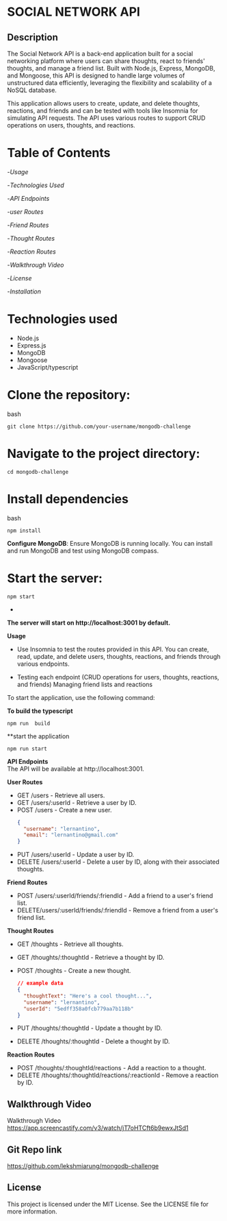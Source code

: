 
# SOCIAL NETWORK API

## Description
The Social Network API is a back-end application built for a social networking platform where users can share thoughts, react to friends' thoughts, and manage a friend list. Built with Node.js, Express, MongoDB, and Mongoose, this API is designed to handle large volumes of unstructured data efficiently, leveraging the flexibility and scalability of a NoSQL database.

This application allows users to create, update, and delete thoughts, reactions, and friends and can be tested with tools like Insomnia for simulating API requests. The API uses various routes to support CRUD operations on users, thoughts, and reactions.

# Table of Contents

-*Usage*

-*Technologies Used*

-*API Endpoints*

-*user Routes*

-*Friend Routes*

-*Thought Routes*

-*Reaction Routes*

-*Walkthrough Video*

-*License*

-*Installation*


# Technologies used
* Node.js
* Express.js
* MongoDB
* Mongoose
* JavaScript/typescript


 # Clone the repository:

bash
```
git clone https://github.com/your-username/mongodb-challenge
```



# Navigate to the project directory:
```
cd mongodb-challenge
```

# Install dependencies 

bash
```
npm install
```

**Configure MongoDB**: 
Ensure MongoDB is running locally. You can install and run MongoDB and test using MongoDB compass.


# Start the server:
```
npm start
```

* 
**The server will start on http://localhost:3001 by default.**

**Usage**

  * Use Insomnia to test the routes provided in this API. You can create, read, update, and delete users, thoughts, reactions, and friends through various endpoints.

* Testing each endpoint (CRUD operations for users, thoughts, reactions, and friends)
Managing friend lists and reactions

To start the application, use the following command:

**To build the typescript**
```
npm run  build
```

**start the application
```
npm run start
```
**API Endpoints**  
The API will be available at http://localhost:3001.

**User Routes**
* GET /users - Retrieve all users.
* GET /users/:userId - Retrieve a user by ID.
* POST /users - Create a new user.
  ```json
  {
    "username": "lernantino",
    "email": "lernantino@gmail.com"
  }
  ```
* PUT /users/:userId - Update a user by ID.
* DELETE /users/:userId - Delete a user by ID, along with their associated thoughts.

**Friend Routes**
* POST /users/:userId/friends/:friendId - Add a friend to a user's friend list.
* DELETE/users/:userId/friends/:friendId - Remove a friend from a user's friend list.

**Thought Routes**
* GET /thoughts - Retrieve all thoughts.
* GET /thoughts/:thoughtId - Retrieve a thought by ID.
* POST /thoughts - Create a new thought.

  ```json
  // example data
  {
    "thoughtText": "Here's a cool thought...",
    "username": "lernantino",
    "userId": "5edff358a0fcb779aa7b118b"
  }
  ```
* PUT /thoughts/:thoughtId - Update a thought by ID.
* DELETE /thoughts/:thoughtId - Delete a thought by ID.


**Reaction Routes** 

* POST /thoughts/:thoughtId/reactions - Add a reaction to a thought.
* DELETE /thoughts/:thoughtId/reactions/:reactionId - Remove a reaction by ID.


## Walkthrough Video
Walkthrough Video
https://app.screencastify.com/v3/watch/jT7oHTCft6b9ewxJtSd1


## Git Repo link
https://github.com/lekshmiarung/mongodb-challenge


## License
This project is licensed under the MIT License. See the LICENSE file for more information.